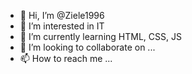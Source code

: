- 👋 Hi, I’m @Ziele1996
- 👀 I’m interested in IT
- 🌱 I’m currently learning HTML, CSS, JS
- 💞️ I’m looking to collaborate on ...
- 📫 How to reach me ...

<!---
Ziele1996/Ziele1996 is a ✨ special ✨ repository because its `README.md` (this file) appears on your GitHub profile.
You can click the Preview link to take a look at your changes.
--->
